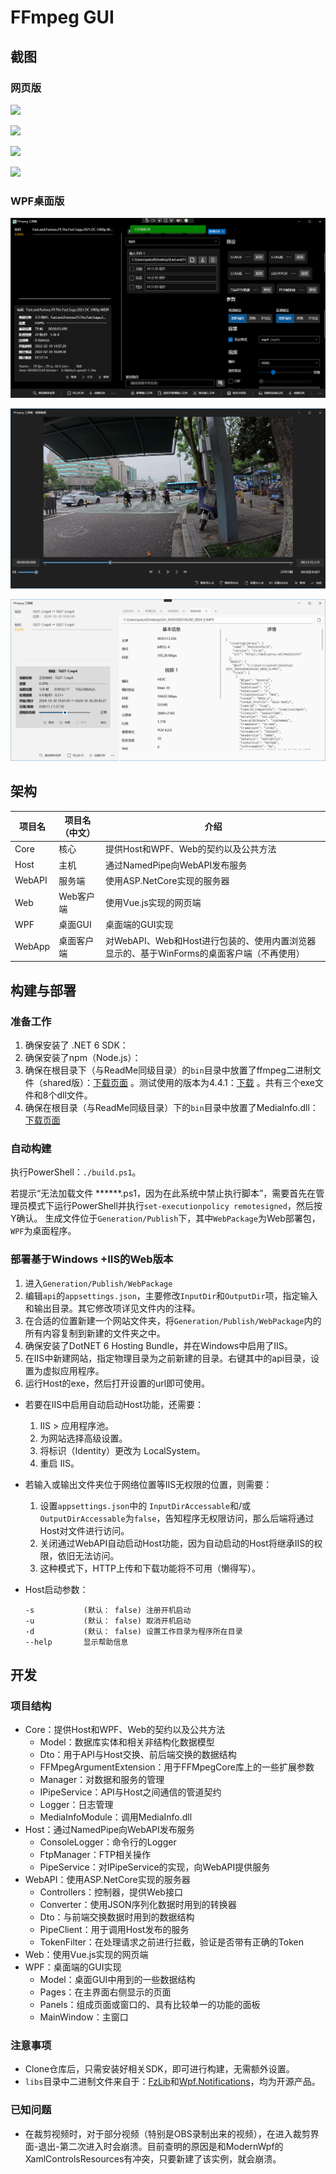# FFmpeg GUI

## 截图

### 网页版

![](imgs/code.png)

![](imgs/info.png)

![](imgs/tasks.png)

![](imgs/logs.png)

### WPF桌面版

![](imgs/wpf_main.png)

![](imgs/wpf_clip.jpg)

![](imgs/wpf_info.png)

## 架构

|项目名|项目名（中文）|介绍|
|-|-|-|
|Core|核心|提供Host和WPF、Web的契约以及公共方法|
|Host|主机|通过NamedPipe向WebAPI发布服务|
|WebAPI|服务端|使用ASP.NetCore实现的服务器|
|Web|Web客户端|使用Vue.js实现的网页端|
|WPF|桌面GUI|桌面端的GUI实现|
|WebApp|桌面客户端|对WebAPI、Web和Host进行包装的、使用内置浏览器显示的、基于WinForms的桌面客户端（不再使用）|

## 构建与部署

### 准备工作

1. 确保安装了 .NET 6 SDK：
2. 确保安装了npm（Node.js）：
3. 确保在根目录下（与ReadMe同级目录）的`bin`目录中放置了ffmpeg二进制文件（shared版）：[下载页面](https://www.ffmpeg.org/download.html) 。测试使用的版本为4.4.1：[下载](https://www.gyan.dev/ffmpeg/builds/packages/ffmpeg-4.4.1-full_build-shared.7z) 。共有三个exe文件和8个dll文件。
4. 确保在根目录（与ReadMe同级目录）下的`bin`目录中放置了MediaInfo.dll：[下载页面](https://mediaarea.net/en/MediaInfo/Download)

### 自动构建

执行PowerShell：`./build.ps1`。

若提示“无法加载文件 ******.ps1，因为在此系统中禁止执行脚本”，需要首先在管理员模式下运行PowerShell并执行`set-executionpolicy remotesigned`，然后按Y确认。
生成文件位于`Generation/Publish`下，其中`WebPackage`为Web部署包，`WPF`为桌面程序。

### 部署基于Windows +IIS的Web版本

1. 进入`Generation/Publish/WebPackage`
2. 编辑`api`的`appsettings.json`，主要修改`InputDir`和`OutputDir`项，指定输入和输出目录。其它修改项详见文件内的注释。
3. 在合适的位置新建一个网站文件夹，将`Generation/Publish/WebPackage`内的所有内容复制到新建的文件夹之中。
4. 确保安装了DotNET 6 Hosting Bundle，并在Windows中启用了IIS。
5. 在IIS中新建网站，指定物理目录为之前新建的目录。右键其中的api目录，设置为虚拟应用程序。
6. 运行Host的exe，然后打开设置的url即可使用。

- 若要在IIS中启用自动启动Host功能，还需要：
    1. IIS > 应用程序池。
    2. 为网站选择高级设置。
    3. 将标识（Identity）更改为 LocalSystem。
    4. 重启 IIS。

- 若输入或输出文件夹位于网络位置等IIS无权限的位置，则需要：
    1. 设置`appsettings.json`中的 `InputDirAccessable`和/或`OutputDirAccessable`为`false`，告知程序无权限访问，那么后端将通过Host对文件进行访问。
    2. 关闭通过WebAPI自动启动Host功能，因为自动启动的Host将继承IIS的权限，依旧无法访问。
    3. 这种模式下，HTTP上传和下载功能将不可用（懒得写）。

- Host启动参数：
    ```
    -s           (默认： false) 注册开机启动
    -u           (默认： false) 取消开机启动
    -d           (默认： false) 设置工作目录为程序所在目录
    --help       显示帮助信息
    ```

## 开发

### 项目结构

- Core：提供Host和WPF、Web的契约以及公共方法
  - Model：数据库实体和相关非结构化数据模型
  - Dto：用于API与Host交换、前后端交换的数据结构
  - FFMpegArgumentExtension：用于FFMpegCore库上的一些扩展参数
  - Manager：对数据和服务的管理
  - IPipeService：API与Host之间通信的管道契约
  - Logger：日志管理
  - MediaInfoModule：调用MediaInfo.dll
- Host：通过NamedPipe向WebAPI发布服务
  - ConsoleLogger：命令行的Logger
  - FtpManager：FTP相关操作
  - PipeService：对IPipeService的实现，向WebAPI提供服务
- WebAPI：使用ASP.NetCore实现的服务器
  - Controllers：控制器，提供Web接口
  - Converter：使用JSON序列化数据时用到的转换器
  - Dto：与前端交换数据时用到的数据结构
  - PipeClient：用于调用Host发布的服务
  - TokenFilter：在处理请求之前进行拦截，验证是否带有正确的Token
- Web：使用Vue.js实现的网页端
- WPF：桌面端的GUI实现
  - Model：桌面GUI中用到的一些数据结构
  - Pages：在主界面右侧显示的页面
  - Panels：组成页面或窗口的、具有比较单一的功能的面板
  - MainWindow：主窗口


### 注意事项

- Clone仓库后，只需安装好相关SDK，即可进行构建，无需额外设置。
- `libs`目录中二进制文件来自于：[FzLib](https://github.com/autodotua/FzLib)和[Wpf.Notifications](https://github.com/autodotua/Wpf.Notifications)，均为开源产品。

### 已知问题
- 在裁剪视频时，对于部分视频（特别是OBS录制出来的视频），在进入裁剪界面-退出-第二次进入时会崩溃。目前查明的原因是和ModernWpf的XamlControlsResources有冲突，只要新建了该实例，就会崩溃。